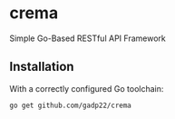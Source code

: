 # crema
Simple Go-Based RESTful API Framework

## Installation
With a correctly configured Go toolchain:

```sh
go get github.com/gadp22/crema
```
